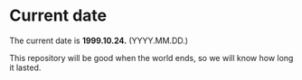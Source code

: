 # Current date

The current date is **1999.10.24.** (YYYY.MM.DD.)

This repository will be good when the world ends, so we will know how long it lasted.